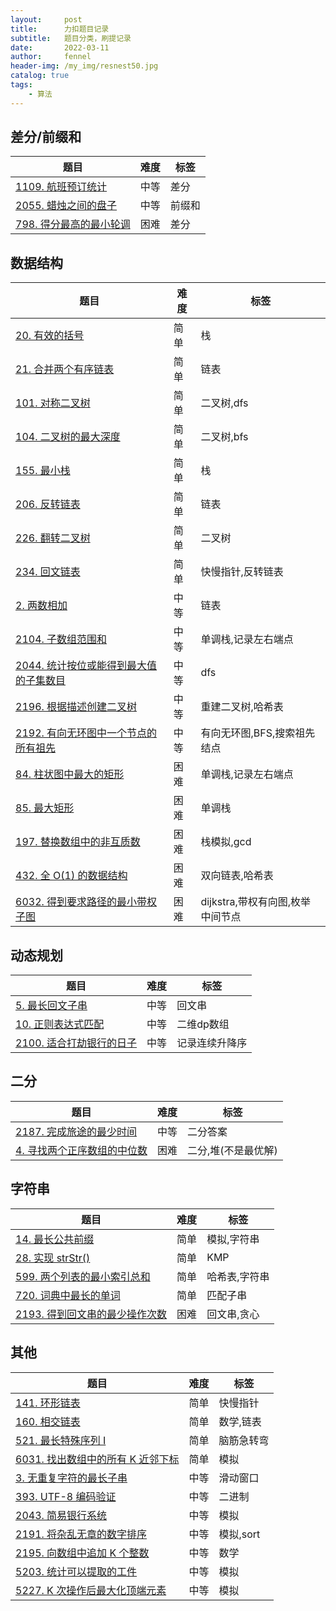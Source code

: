 ```yaml
---
layout:     post
title:      力扣题目记录
subtitle:   题目分类，刷提记录
date:       2022-03-11
author:     fennel
header-img: /my_img/resnest50.jpg
catalog: true
tags:
    - 算法
---
```


## 差分/前缀和

| 题目 | 难度 | 标签 |
|---|---|---|
| [1109. 航班预订统计](https://leetcode-cn.com/problems/corporate-flight-bookings/) | 中等 | 差分 |
| [2055. 蜡烛之间的盘子](https://leetcode-cn.com/problems/plates-between-candles/) | 中等 | 前缀和 |
| [798. 得分最高的最小轮调](https://leetcode-cn.com/problems/smallest-rotation-with-highest-score/) | 困难 | 差分 |


## 数据结构

| 题目 | 难度 | 标签 |
|---|---|---|
| [20. 有效的括号](https://leetcode-cn.com/problems/valid-parentheses/) | 简单 | 栈 |
| [21. 合并两个有序链表](https://leetcode-cn.com/problems/merge-two-sorted-lists/) | 简单 | 链表 |
| [101. 对称二叉树](https://leetcode-cn.com/problems/symmetric-tree/) | 简单 | 二叉树,dfs |
| [104. 二叉树的最大深度](https://leetcode-cn.com/problems/maximum-depth-of-binary-tree/) | 简单 | 二叉树,bfs |
| [155. 最小栈](https://leetcode-cn.com/problems/min-stack/) | 简单 | 栈 |
| [206. 反转链表](https://leetcode-cn.com/problems/min-stack/) | 简单 | 链表 |
| [226. 翻转二叉树](https://leetcode-cn.com/problems/invert-binary-tree/) | 简单 | 二叉树 |
| [234. 回文链表](https://leetcode-cn.com/problems/palindrome-linked-list/) | 简单 | 快慢指针,反转链表 |
| [2. 两数相加](https://leetcode-cn.com/problems/reverse-linked-list/) | 中等 | 链表 |
| [2104. 子数组范围和](https://leetcode-cn.com/problems/sum-of-subarray-ranges/) | 中等 | 单调栈,记录左右端点 |
| [2044. 统计按位或能得到最大值的子集数目](https://leetcode-cn.com/problems/count-number-of-maximum-bitwise-or-subsets/) | 中等 | dfs |
| [2196. 根据描述创建二叉树](https://leetcode-cn.com/problems/create-binary-tree-from-descriptions/) | 中等 | 重建二叉树,哈希表 |
| [2192. 有向无环图中一个节点的所有祖先](https://leetcode-cn.com/problems/all-ancestors-of-a-node-in-a-directed-acyclic-graph/) | 中等 | 有向无环图,BFS,搜索祖先结点 |
| [84. 柱状图中最大的矩形](https://leetcode-cn.com/problems/largest-rectangle-in-histogram/) | 困难 | 单调栈,记录左右端点 |
| [85. 最大矩形](https://leetcode-cn.com/problems/maximal-rectangle/) | 困难 | 单调栈 |
| [197. 替换数组中的非互质数](https://leetcode-cn.com/problems/replace-non-coprime-numbers-in-array/) | 困难 | 栈模拟,gcd |
| [432. 全 O(1) 的数据结构](https://leetcode-cn.com/problems/all-oone-data-structure/) | 困难 | 双向链表,哈希表 |
| [6032. 得到要求路径的最小带权子图](https://leetcode-cn.com/problems/minimum-weighted-subgraph-with-the-required-paths/) | 困难 | dijkstra,带权有向图,枚举中间节点 |


## 动态规划

| 题目 | 难度 | 标签 |
|---|---|---|
| [5. 最长回文子串](https://leetcode-cn.com/problems/longest-palindromic-substring/) | 中等 | 回文串 |
| [10. 正则表达式匹配](https://leetcode-cn.com/problems/regular-expression-matching/) | 中等 | 二维dp数组 |
| [2100. 适合打劫银行的日子](https://leetcode-cn.com/problems/find-good-days-to-rob-the-bank/) | 中等 | 记录连续升降序 |


## 二分

| 题目 | 难度 | 标签 |
|---|---|---|
| [2187. 完成旅途的最少时间](https://leetcode-cn.com/problems/minimum-time-to-complete-trips/) | 中等 | 二分答案 |
| [4. 寻找两个正序数组的中位数](https://leetcode-cn.com/problems/median-of-two-sorted-arrays/) | 困难 | 二分,堆(不是最优解) |

## 字符串

| 题目 | 难度 | 标签 |
|---|---|---|
| [14. 最长公共前缀](https://leetcode-cn.com/problems/longest-common-prefix/) | 简单 | 模拟,字符串 |
| [28. 实现 strStr()](https://leetcode-cn.com/problems/implement-strstr/) | 简单 | KMP |
| [599. 两个列表的最小索引总和](https://leetcode-cn.com/problems/minimum-index-sum-of-two-lists/) | 简单 | 哈希表,字符串 |
| [720. 词典中最长的单词](https://leetcode-cn.com/problems/longest-word-in-dictionary/) | 简单 | 匹配子串 |
| [2193. 得到回文串的最少操作次数](https://leetcode-cn.com/problems/minimum-number-of-moves-to-make-palindrome/) | 困难 | 回文串,贪心 |

## 其他

| 题目 | 难度 | 标签 |
|---|---|---|
| [141. 环形链表](https://leetcode-cn.com/problems/linked-list-cycle/) | 简单 | 快慢指针 |
| [160. 相交链表](https://leetcode-cn.com/problems/intersection-of-two-linked-lists/) | 简单 | 数学,链表 |
| [521. 最长特殊序列 Ⅰ](https://leetcode-cn.com/problems/longest-uncommon-subsequence-i/) | 简单 | 脑筋急转弯 |
| [6031. 找出数组中的所有 K 近邻下标](https://leetcode-cn.com/problems/find-all-k-distant-indices-in-an-array/) | 简单 | 模拟 |
| [3. 无重复字符的最长子串](https://leetcode-cn.com/problems/longest-substring-without-repeating-characters/) | 中等 | 滑动窗口 |
| [393. UTF-8 编码验证](https://leetcode-cn.com/problems/utf-8-validation/) | 中等 | 二进制 |
| [2043. 简易银行系统](https://leetcode-cn.com/problems/simple-bank-system/) | 中等 | 模拟 |
| [2191. 将杂乱无章的数字排序](https://leetcode-cn.com/problems/sort-the-jumbled-numbers/) | 中等 | 模拟,sort |
| [2195. 向数组中追加 K 个整数](https://leetcode-cn.com/problems/append-k-integers-with-minimal-sum/) | 中等 | 数学 |
| [5203. 统计可以提取的工件](https://leetcode-cn.com/problems/count-artifacts-that-can-be-extracted/) | 中等 | 模拟 |
| [5227. K 次操作后最大化顶端元素](https://leetcode-cn.com/problems/maximize-the-topmost-element-after-k-moves/) | 中等 | 模拟 |


